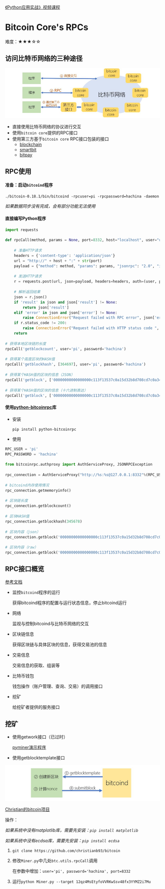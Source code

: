 [《Python应用实战》视频课程](https://study.163.com/course/courseMain.htm?courseId=1209533804&share=2&shareId=400000000624093)

# Bitcoin Core's RPCs

难度：★★★☆☆

## 访问比特币网络的三种途径

![访问比特币网络的三种途径](images/threeway.JPG)

- 直接使用比特币网络的协议进行交互
- 使用`bitcoin core`提供的RPC接口
- 使用第三方基于`bitcoin core` RPC接口包装的接口
    + [blockchain](https://www.blockchain.com/zh-cn/api)
    + [smartbit](https://www.smartbit.com.au/api)
    + [bitpay](https://bitpay.com/docs/)

## RPC使用

#### 准备：启动`bitcoind`程序

  `./bitcoin-0.18.1/bin/bitcoind -rpcuser=pi -rpcpassword=hachina -daemon`

  *如果数据同步没有完成，会有部分功能无法使用*

#### 直接编写Python程序

```python
import requests

def rpcCall(method, params = None, port=8332, host="localhost", user="user", password="password"):
    
    # 准备HTTP请求
    headers = {'content-type': 'application/json'}
    url = "http://" + host + ":" + str(port)
    payload = {"method": method, "params": params, "jsonrpc": "2.0", "id": 1}
    
    # 发送HTTP请求
    r = requests.post(url, json=payload, headers=headers, auth=(user, password))
    
    # 解析返回结果
    json = r.json()
    if 'result' in json and json['result'] != None:
        return json['result']
    elif 'error' in json and json['error'] != None:
        raise ConnectionError("Request failed with RPC error", json['error'])
    if r.status_code != 200:
        raise ConnectionError("Request failed with HTTP status code ", r.status_code)
    return

# 获得本地区块链的长度
rpcCall('getblockcount', user='pi', password='hachina')

# 获得某个高度区块的HASH值
rpcCall('getblockhash', [364697], user='pi', password='hachina')

# 获得某个HASH值的区块的信息（JSON）
rpcCall('getblock', ['00000000000000000c113f13537c0a15d32b8d708cd7c0a34b89ed9bed484a1e'], user='pi', password='hachina')

# 获得某个HASH值的区块的信息（十六进制表达）
rpcCall('getblock', ['00000000000000000c113f13537c0a15d32b8d708cd7c0a34b89ed9bed484a1e',0], user='pi', password='hachina')

```

#### 使用[python-bitcoinrpc](https://github.com/jgarzik/python-bitcoinrpc)库

- 安装

  `pip install python-bitcoinrpc` 

- 使用

```python
RPC_USER = 'pi'
RPC_PASSWORD = 'hachina'

from bitcoinrpc.authproxy import AuthServiceProxy, JSONRPCException

rpc_connection = AuthServiceProxy("http://%s:%s@127.0.0.1:8332"%(RPC_USER, RPC_PASSWORD))

# bitcoind内存使用情况
rpc_connection.getmemoryinfo()

# 区块链长度
rpc_connection.getblockcount()

# 区块HASH值
rpc_connection.getblockhash(345678)

# 区块内容（json）
rpc_connection.getblock('00000000000000000c113f13537c0a15d32b8d708cd7c0a34b89ed9bed484a1e')

# 区块内容（raw）
rpc_connection.getblock('00000000000000000c113f13537c0a15d32b8d708cd7c0a34b89ed9bed484a1e', 0)
```

## RPC接口概览

[参考文档](https://bitcoin.org/en/developer-reference#rpc-quick-reference)

- 监控`bitcoind`程序的运行

  获得bitcoind程序的配置与运行状态信息，停止bitcoind运行

- 网络

  监视与控制bitcoind与比特币网络的交互

- 区块链信息

  获得区块链与具体区块的信息，获得交易池的信息

- 交易信息

  交易信息的获取、组装等

- 比特币钱包

  钱包操作（账户管理、查询、交易）的调用接口
  
- 挖矿

  给挖矿者提供的服务接口

## 挖矿

- 使用getwork接口（已过时）

  [pyminer演示程序](https://github.com/jgarzik/pyminer)

- 使用getblocktemplate接口

![getblocktemplate](images/getblocktemplate.JPG)

  [Christian的bitcoin项目](https://github.com/christianb93/bitcoin)

  操作：

  *如果系统中没有matplotlib库，需要先安装：`pip install matplotlib`*

  *如果系统中没有ecdsa库，需要先安装：`pip install ecdsa`*

  1. `git clone https://github.com/christianb93/bitcoin`

  2. 修改`Miner.py`中几处`btc.utils.rpcCall`调用

     在参数中增加：`user='pi', password='hachina', port=8332`

  3. 运行`python Miner.py --target 12qz4MsEtyfoVVRKwSsv48fx3YYMZ2i7Mu`


